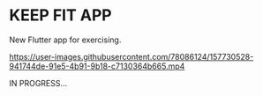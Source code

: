 # KEEP FIT APP

New Flutter app for exercising.

https://user-images.githubusercontent.com/78086124/157730528-941744de-91e5-4b91-9b18-c7130364b665.mp4

IN PROGRESS...
